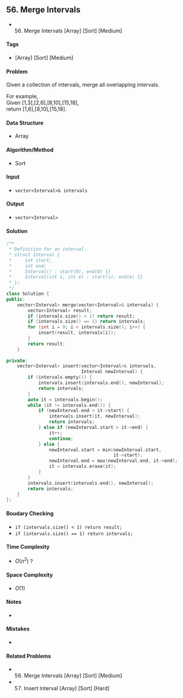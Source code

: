 ## 56. Merge Intervals
- 56. Merge Intervals [Array] [Sort] [Medium]

#### Tags
- [Array] [Sort] [Medium]

#### Problem
Given a collection of intervals, merge all overlapping intervals.

For example,  
Given [1,3],[2,6],[8,10],[15,18],  
return [1,6],[8,10],[15,18].

#### Data Structure
- Array

#### Algorithm/Method
- Sort

#### Input
- `vector<Interval>& intervals`

#### Output
- `vector<Interval>`

#### Solution
``` C++
/**
 * Definition for an interval.
 * struct Interval {
 *     int start;
 *     int end;
 *     Interval() : start(0), end(0) {}
 *     Interval(int s, int e) : start(s), end(e) {}
 * };
 */
class Solution {
public:
    vector<Interval> merge(vector<Interval>& intervals) {
        vector<Interval> result;
        if (intervals.size() < 1) return result;
        if (intervals.size() == 1) return intervals;
        for (int i = 0; i < intervals.size(); i++) {
            insert(result, intervals[i]);
        }
        return result;
    }
    
private:
    vector<Interval> insert(vector<Interval>& intervals, 
                            Interval newInterval) {
        if (intervals.empty()) {
            intervals.insert(intervals.end(), newInterval);
            return intervals;
        }
        auto it = intervals.begin();
        while (it != intervals.end()) {
            if (newInterval.end < it->start) {
                intervals.insert(it, newInterval);
                return intervals;
            } else if (newInterval.start > it->end) {
                it++;
                continue;
            } else {
                newInterval.start = min(newInterval.start, 
                                        it->start);
                newInterval.end = max(newInterval.end, it->end);
                it = intervals.erase(it);
            }
        }
        intervals.insert(intervals.end(), newInterval);
        return intervals;
    }
};
```

#### Boudary Checking
- `if (intervals.size() < 1) return result;`
- `if (intervals.size() == 1) return intervals;`

#### Time Complexity
- $O(n^2)$ ?

#### Space Complexity
- $O(1)$

#### Notes
- 

#### Mistakes
- 

#### Related Problems
- 56. Merge Intervals [Array] [Sort] [Medium]
- 57. Insert Interval [Array] [Sort] [Hard]
